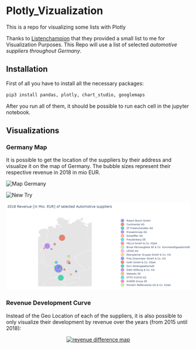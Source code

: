 # Plotly_Vizualization
This is a repo for visualizing some lists with Plotly

Thanks to [Listenchampion](https://www.listenchampion.de) that they provided a small list to me for Visualization Purposes. This Repo will use a list of selected *automotive suppliers throughout Germany*. 

## Installation 

First of all you have to install all the necessary packages: 

``` python
pip3 install pandas, plotly, chart_studio, googlemaps
```
After you run all of them, it should be possible to run each cell in the jupyter notebook.

## Visualizations

### Germany Map
It is possible to get the location of the suppliers by their address and visualize it on the map of Germany. The bubble sizes represent their respective revenue in 2018 in mio EUR.

![Map Germany](https://plotly.com/~lenlehm/13.embed)

![New Try](https://plotly.com/~lenlehm/13/#/)

![Lastly](image.PNG)


### Revenue Development Curve
Instead of the Geo Location of each of the suppliers, it is also possible to only visualize their development by revenue over the years (from 2015 until 2018): 

<div>
    <a href="https://plotly.com/~lenlehm/13/?share_key=rj8NtYqrozZzCjwlN6RVYq" target="_blank" title="revenue difference map" style="display: block; text-align: center;"><img src="https://plotly.com/~lenlehm/13.png?share_key=rj8NtYqrozZzCjwlN6RVYq" alt="revenue difference map" style="max-width: 100%;width: 600px;"  width="600" onerror="this.onerror=null;this.src='https://plotly.com/404.png';" /></a>
    <script data-plotly="lenlehm:13" sharekey-plotly="rj8NtYqrozZzCjwlN6RVYq" src="https://plotly.com/embed.js" async></script>
</div>


